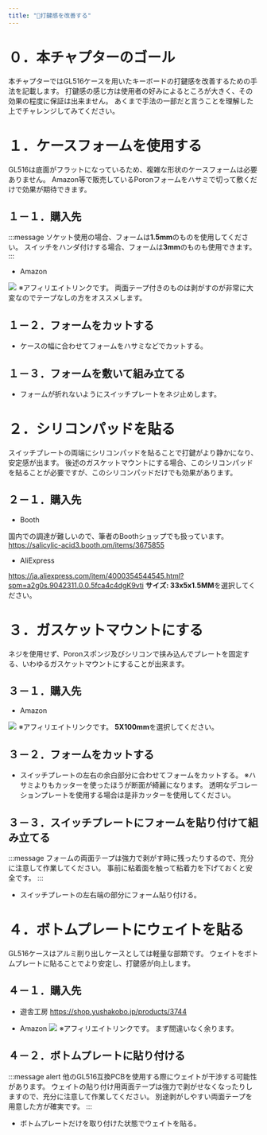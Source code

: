```yaml
---
title: "🔧打鍵感を改善する"
---
```


# ０．本チャプターのゴール

本チャプターではGL516ケースを用いたキーボードの打鍵感を改善するための手法を記載します。
打鍵感の感じ方は使用者の好みによるところが大きく、その効果の程度に保証は出来ません。
あくまで手法の一部だと言うことを理解した上でチャレンジしてみてください。

# １．ケースフォームを使用する

GL516は底面がフラットになっているため、複雑な形状のケースフォームは必要ありません。
Amazon等で販売しているPoronフォームをハサミで切って敷くだけで効果が期待できます。

## １－１．購入先

:::message
ソケット使用の場合、フォームは**1.5mm**のものを使用してください。
スイッチをハンダ付けする場合、フォームは**3mm**のものも使用できます。
:::

- Amazon

<a href="https://www.amazon.co.jp/gp/product/B00JPYCOHE?ie=UTF8&psc=1&linkCode=li2&tag=saritiru303-22&linkId=b0bd54af78a29cfbddae0f6e4e51dd91&language=ja_JP&ref_=as_li_ss_il" target="_blank"><img border="0" src="//ws-fe.amazon-adsystem.com/widgets/q?_encoding=UTF8&ASIN=B00JPYCOHE&Format=_SL160_&ID=AsinImage&MarketPlace=JP&ServiceVersion=20070822&WS=1&tag=saritiru303-22&language=ja_JP" ></a><img src="https://ir-jp.amazon-adsystem.com/e/ir?t=saritiru303-22&language=ja_JP&l=li2&o=9&a=B00JPYCOHE" width="1" height="1" border="0" alt="" style="border:none !important; margin:0px !important;" />
※アフィリエイトリンクです。
両面テープ付きのものは剥がすのが非常に大変なのでテープなしの方をオススメします。

## １－２．フォームをカットする

- ケースの幅に合わせてフォームをハサミなどでカットする。

## １－３．フォームを敷いて組み立てる

- フォームが折れないようにスイッチプレートをネジ止めします。

# ２．シリコンパッドを貼る

スイッチプレートの両端にシリコンパッドを貼ることで打鍵がより静かになり、安定感が出ます。
後述のガスケットマウントにする場合、このシリコンパッドを貼ることが必要ですが、このシリコンパッドだけでも効果があります。

## ２－１．購入先

- Booth

国内での調達が難しいので、筆者のBoothショップでも扱っています。
https://salicylic-acid3.booth.pm/items/3675855

- AliExpress

https://ja.aliexpress.com/item/4000354544545.html?spm=a2g0s.9042311.0.0.5fca4c4dgK9vti
**サイズ: 33x5x1.5MM**を選択してください。

# ３．ガスケットマウントにする

ネジを使用せず、Poronスポンジ及びシリコンで挟み込んでプレートを固定する、いわゆるガスケットマウントにすることが出来ます。

## ３－１．購入先

- Amazon

<a href="https://www.amazon.co.jp/%E3%82%A4%E3%83%8E%E3%82%A2%E3%83%83%E3%82%AF-%E3%83%9D%E3%83%AD%E3%83%B3%E3%82%B9%E3%83%9D%E3%83%B3%E3%82%B8%E3%83%AD%E3%83%BC%E3%83%AB-5tX100mmX1M-%E3%83%86%E3%83%BC%E3%83%97%E4%BB%98-L24-5100MT/dp/B00E0GQ6MG?pd_rd_w=i0H3d&pf_rd_p=ae64b7f5-458b-4e9a-9b07-1feecb909091&pf_rd_r=278BKE41RN6Y23E3VG6G&pd_rd_r=ebb8107c-c30e-48e2-a9d8-2aa8c1225b73&pd_rd_wg=FQRAD&pd_rd_i=B00E0GQ6MG&psc=1&linkCode=li2&tag=saritiru303-22&linkId=3161bc36b31e7bda2d30fdaaf78135cc&language=ja_JP&ref_=as_li_ss_il" target="_blank"><img border="0" src="//ws-fe.amazon-adsystem.com/widgets/q?_encoding=UTF8&ASIN=B00E0GQ6MG&Format=_SL160_&ID=AsinImage&MarketPlace=JP&ServiceVersion=20070822&WS=1&tag=saritiru303-22&language=ja_JP" ></a><img src="https://ir-jp.amazon-adsystem.com/e/ir?t=saritiru303-22&language=ja_JP&l=li2&o=9&a=B00E0GQ6MG" width="1" height="1" border="0" alt="" style="border:none !important; margin:0px !important;" />
※アフィリエイトリンクです。
**5X100mm**を選択してください。

## ３－２．フォームをカットする

- スイッチプレートの左右の余白部分に合わせてフォームをカットする。
※ハサミよりもカッターを使ったほうが断面が綺麗になります。
透明なデコレーションプレートを使用する場合は是非カッターを使用してください。

## ３－３．スイッチプレートにフォームを貼り付けて組み立てる

:::message
フォームの両面テープは強力で剥がす時に残ったりするので、充分に注意して作業してください。
事前に粘着面を触って粘着力を下げておくと安全です。
:::

- スイッチプレートの左右端の部分にフォーム貼り付ける。

# ４．ボトムプレートにウェイトを貼る

GL516ケースはアルミ削り出しケースとしては軽量な部類です。
ウェイトをボトムプレートに貼ることでより安定し、打鍵感が向上します。

## ４－１．購入先

- 遊舎工房
https://shop.yushakobo.jp/products/3744

- Amazon
<a href="https://www.amazon.co.jp/%E3%83%9B%E3%82%A4%E3%83%BC%E3%83%AB%E3%83%90%E3%83%A9%E3%83%B3%E3%82%B5%E3%83%BC-%E3%83%90%E3%83%A9%E3%83%B3%E3%82%B9%E3%82%A6%E3%82%A7%E3%82%A4%E3%83%88-%E3%80%90Tool-07%E3%80%91-5g%E5%88%BB%E3%81%BF-1-5kg/dp/B077SNQ6ML?__mk_ja_JP=%E3%82%AB%E3%82%BF%E3%82%AB%E3%83%8A&crid=2SK7ROKMXTL9B&keywords=%E3%83%90%E3%83%A9%E3%83%B3%E3%82%B9%E3%82%A6%E3%82%A7%E3%82%A4%E3%83%88&qid=1647366836&sprefix=%E3%83%90%E3%83%A9%E3%83%B3%E3%82%B9%E3%82%A6%E3%82%A7%E3%82%A4%E3%83%88%2Caps%2C171&sr=8-5&linkCode=li2&tag=saritiru303-22&linkId=e5abb20c43bf41340fe856d6237413f0&language=ja_JP&ref_=as_li_ss_il" target="_blank"><img border="0" src="//ws-fe.amazon-adsystem.com/widgets/q?_encoding=UTF8&ASIN=B077SNQ6ML&Format=_SL160_&ID=AsinImage&MarketPlace=JP&ServiceVersion=20070822&WS=1&tag=saritiru303-22&language=ja_JP" ></a><img src="https://ir-jp.amazon-adsystem.com/e/ir?t=saritiru303-22&language=ja_JP&l=li2&o=9&a=B077SNQ6ML" width="1" height="1" border="0" alt="" style="border:none !important; margin:0px !important;" />
※アフィリエイトリンクです。
まず間違いなく余ります。

## ４－２．ボトムプレートに貼り付ける

:::message alert
他のGL516互換PCBを使用する際にウェイトが干渉する可能性があります。
ウェイトの貼り付け用両面テープは強力で剥がせなくなったりしますので、充分に注意して作業してください。
別途剥がしやすい両面テープを用意した方が確実です。
:::

- ボトムプレートだけを取り付けた状態でウェイトを貼る。
